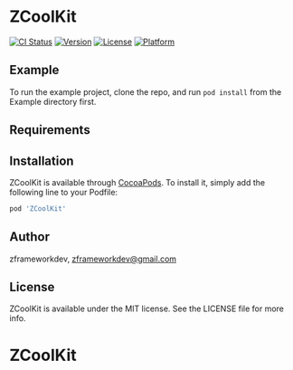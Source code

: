 # ZCoolKit

[![CI Status](https://img.shields.io/travis/zframeworkdev/ZCoolKit.svg?style=flat)](https://travis-ci.org/zframeworkdev/ZCoolKit)
[![Version](https://img.shields.io/cocoapods/v/ZCoolKit.svg?style=flat)](https://cocoapods.org/pods/ZCoolKit)
[![License](https://img.shields.io/cocoapods/l/ZCoolKit.svg?style=flat)](https://cocoapods.org/pods/ZCoolKit)
[![Platform](https://img.shields.io/cocoapods/p/ZCoolKit.svg?style=flat)](https://cocoapods.org/pods/ZCoolKit)

## Example

To run the example project, clone the repo, and run `pod install` from the Example directory first.

## Requirements

## Installation

ZCoolKit is available through [CocoaPods](https://cocoapods.org). To install
it, simply add the following line to your Podfile:

```ruby
pod 'ZCoolKit'
```

## Author

zframeworkdev, zframeworkdev@gmail.com

## License

ZCoolKit is available under the MIT license. See the LICENSE file for more info.
# ZCoolKit

